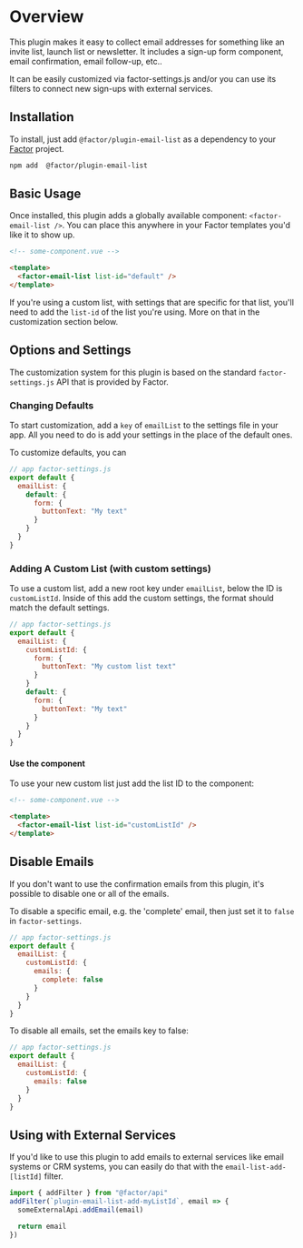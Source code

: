# Overview

This plugin makes it easy to collect email addresses for something like an invite list, launch list or newsletter.
It includes a sign-up form component, email confirmation, email follow-up, etc..

It can be easily customized via factor-settings.js and/or you can use its filters to connect new sign-ups with external services.

## Installation

To install, just add `@factor/plugin-email-list` as a dependency to your [Factor](https://factor.dev) project.

```bash
npm add  @factor/plugin-email-list
```

## Basic Usage

Once installed, this plugin adds a globally available component: `<factor-email-list />`. You can place this anywhere in your Factor templates you'd like it to show up.

```html
<!-- some-component.vue -->

<template>
  <factor-email-list list-id="default" />
</template>
```

If you're using a custom list, with settings that are specific for that list, you'll need to add the `list-id` of the list you're using. More on that in the customization section below.

## Options and Settings

The customization system for this plugin is based on the standard `factor-settings.js` API that is provided by Factor.

### Changing Defaults

To start customization, add a `key` of `emailList` to the settings file in your app. All you need to do is add your settings in the place of the default ones.

To customize defaults, you can

```js
// app factor-settings.js
export default {
  emailList: {
    default: {
      form: {
        buttonText: "My text"
      }
    }
  }
}
```

### Adding A Custom List (with custom settings)

To use a custom list, add a new root key under `emailList`, below the ID is `customListId`. Inside of this add the custom settings, the format should match the default settings.

```js
// app factor-settings.js
export default {
  emailList: {
    customListId: {
      form: {
        buttonText: "My custom list text"
      }
    }
    default: {
      form: {
        buttonText: "My text"
      }
    }
  }
}
```

#### Use the component

To use your new custom list just add the list ID to the component:

```html
<!-- some-component.vue -->

<template>
  <factor-email-list list-id="customListId" />
</template>
```

## Disable Emails

If you don't want to use the confirmation emails from this plugin, it's possible to disable one or all of the emails.

To disable a specific email, e.g. the 'complete' email, then just set it to `false` in `factor-settings`.

```js
// app factor-settings.js
export default {
  emailList: {
    customListId: {
      emails: {
        complete: false
      }
    }
  }
}
```

To disable all emails, set the emails key to false:

```js
// app factor-settings.js
export default {
  emailList: {
    customListId: {
      emails: false
    }
  }
}
```

## Using with External Services

If you'd like to use this plugin to add emails to external services like email systems or CRM systems, you can easily do that with the `email-list-add-[listId]` filter.

```js
import { addFilter } from "@factor/api"
addFilter(`plugin-email-list-add-myListId`, email => {
  someExternalApi.addEmail(email)

  return email
})
```
